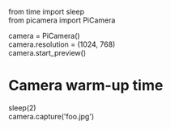 from time import sleep  <br>
from picamera import PiCamera <br>

camera = PiCamera()<br>
camera.resolution = (1024, 768)<br>
camera.start_preview()<br>
# Camera warm-up time<br>
sleep(2)<br>
camera.capture('foo.jpg')<br>
